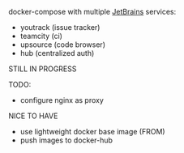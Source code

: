 docker-compose with multiple [JetBrains](https://www.jetbrains.com/) services:
* youtrack (issue tracker)
* teamcity (ci)
* upsource (code browser)
* hub (centralized auth)

STILL IN PROGRESS

TODO:
* configure nginx as proxy

NICE TO HAVE
* use lightweight docker base image (FROM)
* push images to docker-hub
